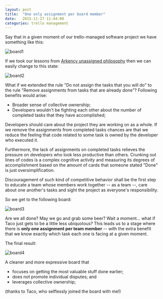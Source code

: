 ```yaml
---
layout: post
title:  "One only assignment per board member"
date:   2015-11-27 11:44:00
categories: trello management
---
```

Say that in a given moment of our trello-managed software project we have something
like this:

![board1](https://cloud.githubusercontent.com/assets/1200033/11443515/83d35314-94fc-11e5-84c0-200a992c5b22.png)

If we took our lessons from [Arkency unassigned philosophy][arkencypost] then we
can easily change to this state:

![board2](https://cloud.githubusercontent.com/assets/1200033/11443664/a40b2aca-94fd-11e5-9b70-0839fd5c2b0a.png)

What if we extended the rule "Do not assign the tasks that you will do" to the
rule "Remove assignments from tasks that are already done"? Following benefits
would arise:

- Broader sense of collective ownership;
- Developers wouldn't be fighting each other about the number of completed tasks
that they have accomplished;

Developers should care about the project they are working on as a whole. If we
remove the assignments from completed tasks chances are that we reduce the feeling
that code related to some task is owned by the developer who executed it.

Furthermore, the lack of assignments on completed tasks relieves the pressure on
developers who look less productive than others. Crunking out lines of codes is
a complex cognitive activity and measuring its degrees of accomplishment based on
the amount of cards that someone stated "Done" is just oversimplification.

Discouragement of such kind of competitive behavior shall be the first step to
educate a team whose members work together -- as a team --, care about one another's
tasks and sight the project as everyone's responsibility.

So we get to the following board:

![board3](https://cloud.githubusercontent.com/assets/1200033/11444976/33a58a78-9507-11e5-887d-a5c5301ae373.png)

Are we all done? May we go and grab some beer? Wait a moment... what if Taco just
gets to be a little less ubiquotous? This leads us to a stage where there is
**only one assignment per team member** -- with the extra benefit that we know
exactly which task each one is facing at a given moment.

The final result:

![board4](https://cloud.githubusercontent.com/assets/1200033/11445136/856a6620-9508-11e5-8af4-dbe5e5f9b38b.png)

A cleaner and more expressive board that

- focuses on getting the most valuable stuff done earlier;
- does not promote individual disputes; and
- leverages collective ownership;

(thanks to Taco, who selflessly joined the board with me!)

[arkencypost]: http://blog.arkency.com/2013/10/refactor-to-remote-leave-tasks-unassigned/
